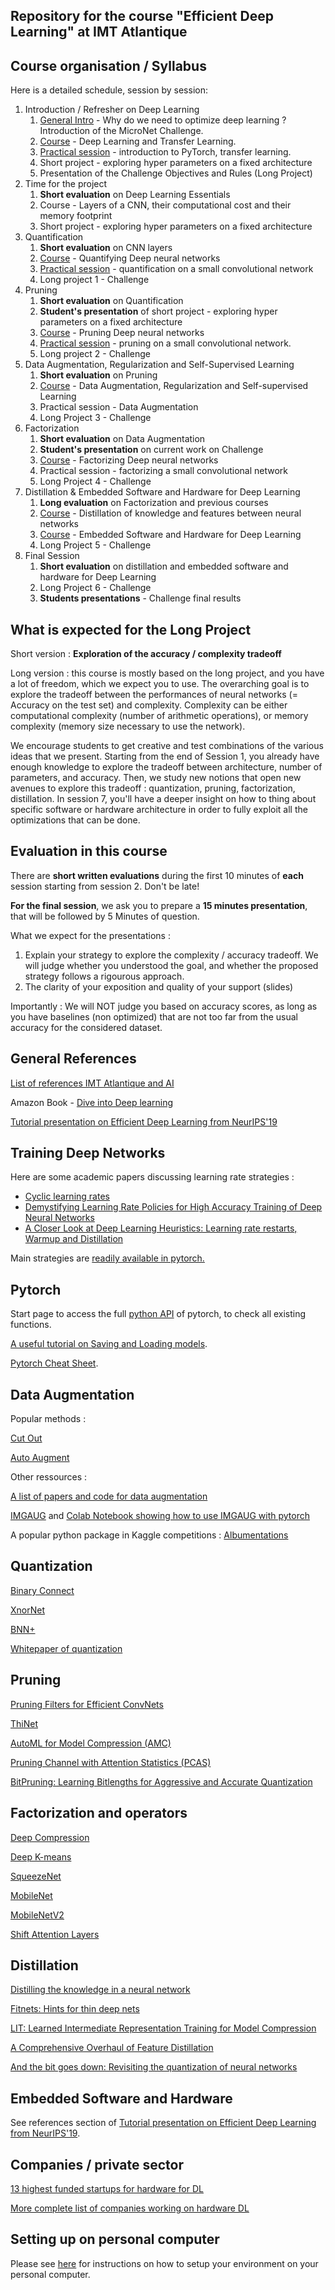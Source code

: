 Repository for the course "Efficient Deep Learning" at IMT Atlantique
--

Course organisation / Syllabus
--

Here is a detailed schedule, session by session: 
1. Introduction / Refresher on Deep Learning 
   1. [General Intro](intro.pdf) - Why do we need to optimize deep learning ? Introduction of the MicroNet Challenge. 
   2. [Course](cours1.pdf) - Deep Learning and Transfer Learning.
   3. [Practical session](lab1.md) - introduction to PyTorch, transfer learning. 
   4. Short project - exploring hyper parameters on a fixed architecture
   5. Presentation of the Challenge Objectives and Rules (Long Project)
2. Time for the project
   1. **Short evaluation** on Deep Learning Essentials
   2. Course - Layers of a CNN, their computational cost and their memory footprint
   3. Short project - exploring hyper parameters on a fixed architecture
3. Quantification
   1. **Short evaluation** on CNN layers
   2. [Course](cours2.pdf) - Quantifying Deep neural networks
   3. [Practical session](lab2.md) - quantification on a small convolutional network 
   4. Long project 1 - Challenge
4. Pruning
   1. **Short evaluation** on Quantification
   2. **Student's presentation** of short project - exploring hyper parameters on a fixed architecture
   3. [Course](cours3.pdf) - Pruning Deep neural networks
   4. [Practical session](lab3.md) - pruning on a small convolutional network.
   5. Long project 2 - Challenge
5. Data Augmentation, Regularization and Self-Supervised Learning
   1. **Short evaluation** on Pruning
   2. [Course](cours4.pdf) - Data Augmentation, Regularization and Self-supervised Learning
   3. Practical session - Data Augmentation
   4. Long Project 3 - Challenge
6. Factorization
   1. **Short evaluation** on Data Augmentation
   2. **Student's presentation** on current work on Challenge
   3. [Course](cours5_withnotes.pdf) - Factorizing Deep neural networks
   4. Practical session - factorizing a small convolutional network
   5. Long Project 4 - Challenge
7. Distillation & Embedded Software and Hardware for Deep Learning 
   1. **Long evaluation** on Factorization and previous courses
   2. [Course](cours6.pdf) - Distillation of knowledge and features between neural networks
   3. [Course](cours7.pdf) - Embedded Software and Hardware for Deep Learning
   3. Long Project 5 - Challenge
8. Final Session
   1. **Short evaluation** on distillation and embedded software and hardware for Deep Learning
   2. Long Project 6 - Challenge
   3. **Students presentations** - Challenge final results

What is expected for the Long Project
--
Short version : **Exploration of the accuracy / complexity tradeoff**

Long version : this course is mostly based on the long project, and you have a lot of freedom, which we expect you to use. The overarching goal is to explore the tradeoff between the performances of neural networks (= Accuracy on the test set) and complexity. Complexity can be either computational complexity (number of arithmetic operations), or memory complexity (memory size necessary to use the network). 

We encourage students to get creative and test combinations of the various ideas that we present. Starting from the end of Session 1, you already have enough knowledge to explore the tradeoff between architecture, number of parameters, and accuracy. Then, we study new notions that open new avenues to explore this tradeoff : quantization, pruning, factorization, distillation. In session 7, you'll have a deeper insight on how to thing about specific software or hardware architecture in order to fully exploit all the optimizations that can be done. 

Evaluation in this course 
--

There are **short written evaluations** during the first 10 minutes of **each** session starting from session 2. Don't be late!  

**For the final session**, we ask you to prepare a **15 minutes presentation**, that will be followed by 5 Minutes of question. 

What we expect for the presentations : 
1. Explain your strategy to explore the complexity / accuracy tradeoff. We will judge whether you understood the goal, and whether the proposed strategy follows a rigourous approach.  
2. The clarity of your exposition and quality of your support (slides)

Importantly : We will NOT judge you based on accuracy scores, as long as you have baselines (non optimized) that are not too far from the usual accuracy for the considered dataset. 

General References
--

[List of references IMT Atlantique and AI](https://docs.google.com/document/d/1-IX-IO8DXYOZSiihOe0ttjvJvcEO9WLU2UtZgej86gQ/edit#heading=h.iueps2uhjocc)

Amazon Book - [Dive into Deep learning](https://d2l.ai/)

[Tutorial presentation on Efficient Deep Learning from NeurIPS'19](http://eyeriss.mit.edu/2019_neurips_tutorial.pdf)


Training Deep Networks
--

Here are some academic papers discussing learning rate strategies : 

- [Cyclic learning rates](https://arxiv.org/abs/1506.01186)
- [Demystifying Learning Rate Policies for High Accuracy Training of Deep Neural Networks](https://arxiv.org/abs/1908.06477)
- [A Closer Look at Deep Learning Heuristics: Learning rate restarts, Warmup and Distillation](https://arxiv.org/abs/1810.13243)

Main strategies are [readily available in pytorch.](https://pytorch.org/docs/stable/optim.html#how-to-adjust-learning-rate)

Pytorch
--

Start page to access the full [python API](https://pytorch.org/docs/stable/torch.html) of pytorch, to check all existing functions.

[A useful tutorial on Saving and Loading models](https://pytorch.org/tutorials/beginner/saving_loading_models.html).

[Pytorch Cheat Sheet](https://pytorch.org/tutorials/beginner/ptcheat.html).

Data Augmentation
--
Popular methods : 

[Cut Out](https://github.com/uoguelph-mlrg/Cutout)

[Auto Augment](https://github.com/DeepVoltaire/AutoAugment)

Other ressources : 

[A list of papers and code for data augmentation](https://github.com/CrazyVertigo/awesome-data-augmentation)

[IMGAUG](https://imgaug.readthedocs.io/en/latest/index.html) and [Colab Notebook showing how to use IMGAUG with pytorch](https://colab.research.google.com/drive/109vu3F1LTzD1gdVV6cho9fKGx7lzbFll)

A popular python package in Kaggle competitions : [Albumentations](https://github.com/albumentations-team/albumentations)

Quantization
--
[Binary Connect](http://papers.nips.cc/paper/5647-binaryconnect-training-deep-neural-networks-with-b)

[XnorNet](https://link.springer.com/chapter/10.1007/978-3-319-46493-0_32)

[BNN+](https://openreview.net/forum?id=SJfHg2A5tQ)

[Whitepaper of quantization](https://arxiv.org/abs/1806.08342)


Pruning
--
[Pruning Filters for Efficient ConvNets](https://arxiv.org/abs/1608.08710)

[ThiNet](https://arxiv.org/abs/1707.06342)


[AutoML for Model Compression (AMC)](https://arxiv.org/abs/1802.03494)

[Pruning Channel with Attention Statistics (PCAS)](https://arxiv.org/abs/1806.05382)

[BitPruning: Learning Bitlengths for Aggressive and Accurate Quantization](https://arxiv.org/abs/2002.03090)

Factorization and operators
-- 

[Deep Compression](https://arxiv.org/abs/1510.00149)

[Deep K-means](https://arxiv.org/abs/1806.09228)

[SqueezeNet](https://arxiv.org/abs/1602.07360)

[MobileNet](https://arxiv.org/abs/1704.04861)

[MobileNetV2](https://arxiv.org/abs/1801.04381)

[Shift Attention Layers](https://arxiv.org/abs/1905.12300)

Distillation
--
[Distilling the knowledge in a neural network](https://arxiv.org/abs/1503.02531)

[Fitnets: Hints for thin deep nets](https://arxiv.org/abs/1412.6550)

[LIT: Learned Intermediate Representation Training for Model Compression](http://proceedings.mlr.press/v97/koratana19a.html)

[A Comprehensive Overhaul of Feature Distillation](https://arxiv.org/abs/1904.01866)

[And the bit goes down: Revisiting the quantization of neural networks](https://arxiv.org/abs/1907.05686)


Embedded Software and Hardware
--

See references section of [Tutorial presentation on Efficient Deep Learning from NeurIPS'19](http://eyeriss.mit.edu/2019_neurips_tutorial.pdf).


Companies / private sector
-- 

[13 highest funded startups for hardware for DL](https://www.crunchbase.com/lists/relevant-ai-chip-startups/922b3cf5-b19d-4c28-9978-4e66ccb52337/organization.companies)

[More complete list of companies working on hardware DL](https://roboticsandautomationnews.com/2019/05/24/top-25-ai-chip-companies-a-macro-step-change-on-the-micro-scale/22704/)


Setting up on personal computer
--
Please see [here](getting_started.md) for instructions on how to setup your environment on your personal computer.
